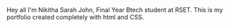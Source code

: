 Hey all I'm Nikitha Sarah John, Final Year Btech student at RSET.
This is my portfolio created completely with html and CSS.
